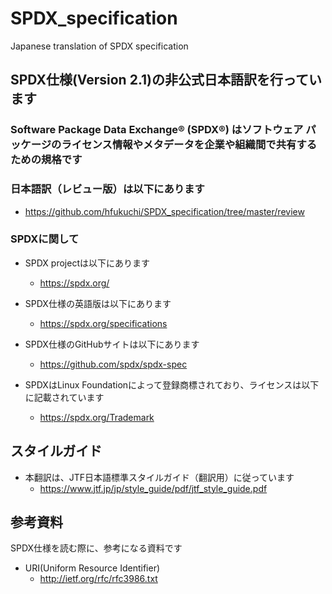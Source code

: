 # SPDX_specification
Japanese translation of SPDX specification

## SPDX仕様(Version 2.1)の非公式日本語訳を行っています

### Software Package Data Exchange® (SPDX®) はソフトウェア パッケージのライセンス情報やメタデータを企業や組織間で共有するための規格です

### 日本語訳（レビュー版）は以下にあります

* https://github.com/hfukuchi/SPDX_specification/tree/master/review

### SPDXに関して

* SPDX projectは以下にあります
  * https://spdx.org/

* SPDX仕様の英語版は以下にあります
  * https://spdx.org/specifications

* SPDX仕様のGitHubサイトは以下にあります
  * https://github.com/spdx/spdx-spec

* SPDXはLinux Foundationによって登録商標されており、ライセンスは以下に記載されています
  * https://spdx.org/Trademark

## スタイルガイド
* 本翻訳は、JTF日本語標準スタイルガイド（翻訳用）に従っています
  * https://www.jtf.jp/jp/style_guide/pdf/jtf_style_guide.pdf

## 参考資料
SPDX仕様を読む際に、参考になる資料です
* URI(Uniform Resource Identifier)
  * http://ietf.org/rfc/rfc3986.txt

